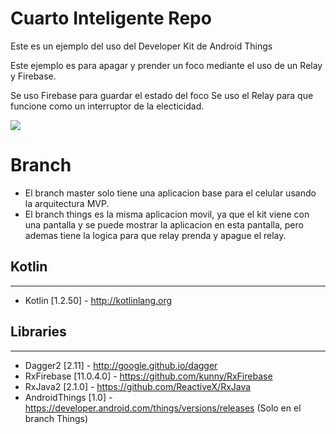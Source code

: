 # Cuarto Inteligente Repo
Este es un ejemplo del uso del Developer Kit de Android Things

Este ejemplo es para apagar y prender un foco mediante el uso de un Relay y Firebase.

Se uso Firebase para guardar el estado del foco
Se uso el Relay para que funcione como un interruptor de la electicidad.

![](prueba_app.gif)

# Branch

* El branch master solo tiene una aplicacion base para el celular usando la arquitectura MVP.
* El branch things es la misma aplicacion movil, ya que el kit viene con una pantalla y se puede mostrar la aplicacion en esta pantalla, pero ademas tiene la logica para que relay prenda y apague el relay.

## Kotlin
---
 * Kotlin [1.2.50] - http://kotlinlang.org
 
 ## Libraries
---
 * Dagger2 [2.11] - http://google.github.io/dagger
 * RxFirebase [11.0.4.0] - https://github.com/kunny/RxFirebase
 * RxJava2 [2.1.0] - https://github.com/ReactiveX/RxJava
 * AndroidThings [1.0] - https://developer.android.com/things/versions/releases (Solo en el branch Things)
